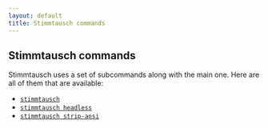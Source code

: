 ```yaml
---
layout: default
title: Stimmtausch commands
---
```


## Stimmtausch commands

Stimmtausch uses a set of subcommands along with the main one. Here are all of them that are available:

* [`stimmtausch`](stimmtausch)
* [`stimmtausch headless`](stimmtausch_headless)
* [`stimmtausch strip-ansi`](stimmtausch_strip-ansi)
